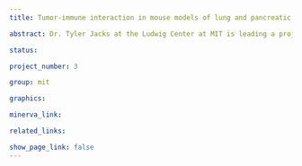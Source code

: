 ```yaml
---
title: Tumor-immune interaction in mouse models of lung and pancreatic cancer

abstract: Dr. Tyler Jacks at the Ludwig Center at MIT is leading a project using multiplexed tissue imaging to develop high-definition spatial maps of tumor-immune interactions in genetically-engineered mouse models of lung and pancreatic cancer. These innovative experimental models recapitulate the type of crosstalk that is common in tumor formation, with tumor cells under pressure to develop avoidance strategies that permit evasion from immune cell attack. In-depth analysis of murine models of cancer is needed to develop an understanding of the mechanisms that shape the tumor microenvironment; only animal models have the necessary manipulability and reproducibility for causal, mechanistic studies.

status:

project_number: 3

group: mit

graphics:

minerva_link:

related_links:

show_page_link: false
---
```

